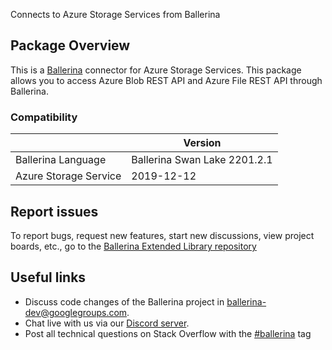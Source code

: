 Connects to Azure Storage Services from Ballerina

## Package Overview
This is a [Ballerina](https://ballerina.io/) connector for Azure Storage Services.
This package allows you to access Azure Blob REST API and Azure File REST API through Ballerina.

### Compatibility
|                      |  Version                      |
|----------------------|-------------------------------|
| Ballerina Language   | Ballerina Swan Lake 2201.2.1  |
| Azure Storage Service| 2019-12-12                    |

## Report issues
To report bugs, request new features, start new discussions, view project boards, etc., go to the [Ballerina Extended Library repository](https://github.com/ballerina-platform/ballerina-extended-library)

## Useful links
- Discuss code changes of the Ballerina project in [ballerina-dev@googlegroups.com](mailto:ballerina-dev@googlegroups.com).
- Chat live with us via our [Discord server](https://discord.gg/ballerinalang).
- Post all technical questions on Stack Overflow with the [#ballerina](https://stackoverflow.com/questions/tagged/ballerina) tag
